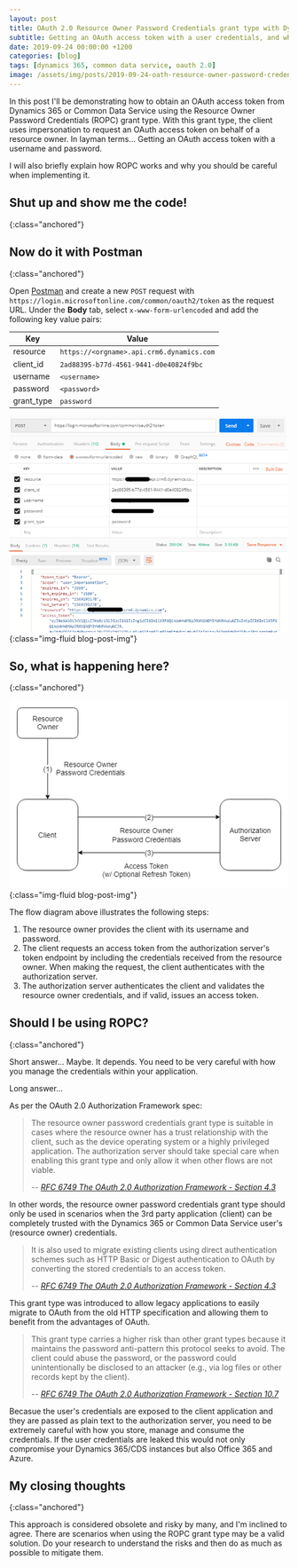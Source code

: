 ```yaml
---
layout: post
title: OAuth 2.0 Resource Owner Password Credentials grant type with Dynamics 365 and CDS
subtitle: Getting an OAuth access token with a user credentials, and why you should be careful.
date: 2019-09-24 00:00:00 +1200
categories: [blog]
tags: [dynamics 365, common data service, oauth 2.0]
image: /assets/img/posts/2019-09-24-oath-resource-owner-password-credentials-grant-type-with-d365-and-cds/image.png
---
```


In this post I'll be demonstrating how to obtain an OAuth access token from Dynamics 365 or Common Data Service using the Resource Owner Password Credentials (ROPC) grant type. With this grant type, the client uses impersonation to request an OAuth access token on behalf of a resource owner. In layman terms... Getting an OAuth access token with a username and password.

I will also briefly explain how ROPC works and why you should be careful when implementing it.

## Shut up and show me the code!
{:class="anchored"}

<script src="https://gist.github.com/ryanmichaeljames/5082e5ee9439b389094216b8050aa445.js"></script>

## Now do it with Postman
{:class="anchored"}

Open [Postman](https://www.getpostman.com) and create a new `POST` request with `https://login.microsoftonline.com/common/oauth2/token` as the request URL. Under the **Body** tab, select `x-www-form-urlencoded` and add the following key value pairs:

Key | Value
--- | ---
resource | `https://<orgname>.api.crm6.dynamics.com`
client_id | `2ad88395-b77d-4561-9441-d0e40824f9bc`
username | `<username>`
password | `<password>`
grant_type | `password`

![OAuth Resource Owner Password Credential with Postman](/assets/img/posts/2019-09-24-oath-resource-owner-password-credentials-grant-type-with-d365-and-cds/ropc-with-postman.png "OAuth Resource Owner Password Credential with Postman"){:class="img-fluid blog-post-img"}

## So, what is happening here?
{:class="anchored"}

![OAuth Resource Owner Password Credential Grant Flow Chart](/assets/img/posts/2019-09-24-oath-resource-owner-password-credentials-grant-type-with-d365-and-cds/ropc-flow.png "OAuth Resource Owner Password Credential Grant Flow Chart"){:class="img-fluid blog-post-img"}

The flow diagram above illustrates the following steps:
1. The resource owner provides the client with its username and password.
2. The client requests an access token from the authorization server's token endpoint by including the credentials received from the resource owner.  When making the request, the client authenticates with the authorization server.
3. The authorization server authenticates the client and validates the resource owner credentials, and if valid, issues an access token.

## Should I be using ROPC?
{:class="anchored"}

Short answer... Maybe. It depends. You need to be very careful with how you manage the credentials within your application.

Long answer...

As per the OAuth 2.0 Authorization Framework spec:

> The resource owner password credentials grant type is suitable in cases where the resource owner has a trust relationship with the client, such as the device operating system or a highly privileged application. The authorization server should take special care when enabling this grant type and only allow it when other flows are not viable.
>
> -- <cite>[RFC 6749 The OAuth 2.0 Authorization Framework - Section 4.3](https://tools.ietf.org/html/rfc6749#section-4.3)</cite>

In other words, the resource owner password credentials grant type should only be used in scenarios when the 3rd party application (client) can be completely trusted with the Dynamics 365 or Common Data Service user's (resource owner) credentials.

> It is also used to migrate existing clients using direct authentication schemes such as HTTP Basic or Digest authentication to OAuth by converting the stored credentials to an access token.
>
> -- <cite>[RFC 6749 The OAuth 2.0 Authorization Framework - Section 4.3](https://tools.ietf.org/html/rfc6749#section-4.3)</cite>

This grant type was introduced to allow legacy applications to easily migrate to OAuth from the old HTTP specification and allowing them to benefit from the advantages of OAuth.

> This grant type carries a higher risk than other grant types because it maintains the password anti-pattern this protocol seeks to avoid. The client could abuse the password, or the password could unintentionally be disclosed to an attacker (e.g., via log files or other records kept by the client).
>
> -- <cite>[RFC 6749 The OAuth 2.0 Authorization Framework - Section 10.7](https://tools.ietf.org/html/rfc6749#section-10.7)</cite>

Becasue the user's credentials are exposed to the client application and they are passed as plain text to the authorization server, you need to be extremely careful with how you store, manage and consume the credentials. If the user credentials are leaked this would not only compromise your Dynamics 365/CDS instances but also Office 365 and Azure.

## My closing thoughts
{:class="anchored"}

This approach is considered obsolete and risky by many, and I'm inclined to  agree. There are scenarios when using the ROPC grant type may be a valid solution. Do your research to understand the risks and then do as much as possible to mitigate them.
